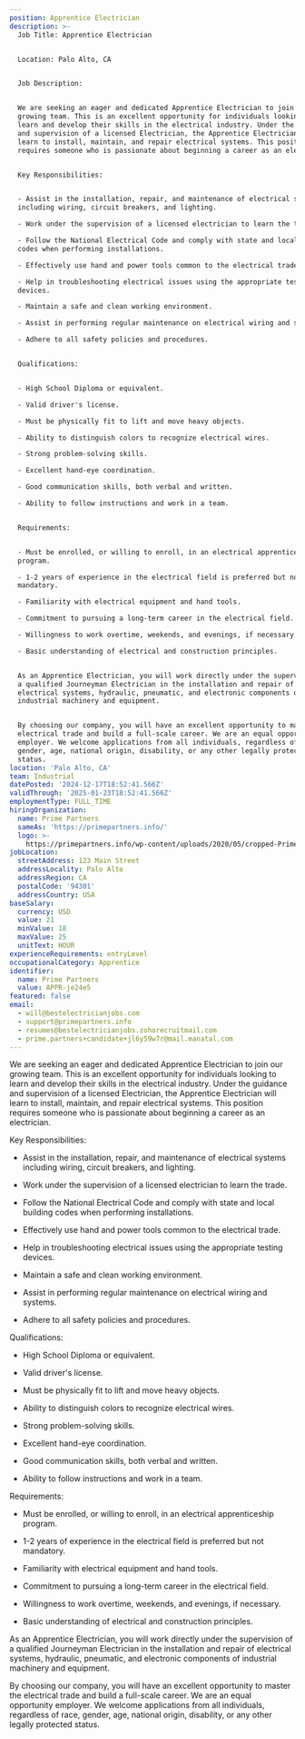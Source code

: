 ```yaml
---
position: Apprentice Electrician
description: >-
  Job Title: Apprentice Electrician


  Location: Palo Alto, CA


  Job Description:


  We are seeking an eager and dedicated Apprentice Electrician to join our
  growing team. This is an excellent opportunity for individuals looking to
  learn and develop their skills in the electrical industry. Under the guidance
  and supervision of a licensed Electrician, the Apprentice Electrician will
  learn to install, maintain, and repair electrical systems. This position
  requires someone who is passionate about beginning a career as an electrician.


  Key Responsibilities:


  - Assist in the installation, repair, and maintenance of electrical systems
  including wiring, circuit breakers, and lighting.

  - Work under the supervision of a licensed electrician to learn the trade.

  - Follow the National Electrical Code and comply with state and local building
  codes when performing installations.

  - Effectively use hand and power tools common to the electrical trade.

  - Help in troubleshooting electrical issues using the appropriate testing
  devices.

  - Maintain a safe and clean working environment.

  - Assist in performing regular maintenance on electrical wiring and systems.

  - Adhere to all safety policies and procedures.


  Qualifications:


  - High School Diploma or equivalent.

  - Valid driver's license.

  - Must be physically fit to lift and move heavy objects.

  - Ability to distinguish colors to recognize electrical wires.

  - Strong problem-solving skills.

  - Excellent hand-eye coordination.

  - Good communication skills, both verbal and written.

  - Ability to follow instructions and work in a team.


  Requirements:


  - Must be enrolled, or willing to enroll, in an electrical apprenticeship
  program.

  - 1-2 years of experience in the electrical field is preferred but not
  mandatory.

  - Familiarity with electrical equipment and hand tools.

  - Commitment to pursuing a long-term career in the electrical field.

  - Willingness to work overtime, weekends, and evenings, if necessary.

  - Basic understanding of electrical and construction principles.


  As an Apprentice Electrician, you will work directly under the supervision of
  a qualified Journeyman Electrician in the installation and repair of
  electrical systems, hydraulic, pneumatic, and electronic components of
  industrial machinery and equipment.


  By choosing our company, you will have an excellent opportunity to master the
  electrical trade and build a full-scale career. We are an equal opportunity
  employer. We welcome applications from all individuals, regardless of race,
  gender, age, national origin, disability, or any other legally protected
  status.
location: 'Palo Alto, CA'
team: Industrial
datePosted: '2024-12-17T18:52:41.566Z'
validThrough: '2025-01-23T18:52:41.566Z'
employmentType: FULL_TIME
hiringOrganization:
  name: Prime Partners
  sameAs: 'https://primepartners.info/'
  logo: >-
    https://primepartners.info/wp-content/uploads/2020/05/cropped-Prime-Partners-Logo-NO-BG-1-1.png
jobLocation:
  streetAddress: 123 Main Street
  addressLocality: Palo Alto
  addressRegion: CA
  postalCode: '94301'
  addressCountry: USA
baseSalary:
  currency: USD
  value: 21
  minValue: 18
  maxValue: 25
  unitText: HOUR
experienceRequirements: entryLevel
occupationalCategory: Apprentice
identifier:
  name: Prime Partners
  value: APPR-je24e5
featured: false
email:
  - will@bestelectricianjobs.com
  - support@primepartners.info
  - resumes@bestelectricianjobs.zohorecruitmail.com
  - prime.partners+candidate+jl6y59w7r@mail.manatal.com
---
```


We are seeking an eager and dedicated Apprentice Electrician to join our
  growing team. This is an excellent opportunity for individuals looking to
  learn and develop their skills in the electrical industry. Under the guidance
  and supervision of a licensed Electrician, the Apprentice Electrician will
  learn to install, maintain, and repair electrical systems. This position
  requires someone who is passionate about beginning a career as an electrician.


  Key Responsibilities:


  - Assist in the installation, repair, and maintenance of electrical systems
  including wiring, circuit breakers, and lighting.

  - Work under the supervision of a licensed electrician to learn the trade.

  - Follow the National Electrical Code and comply with state and local building
  codes when performing installations.

  - Effectively use hand and power tools common to the electrical trade.

  - Help in troubleshooting electrical issues using the appropriate testing
  devices.

  - Maintain a safe and clean working environment.

  - Assist in performing regular maintenance on electrical wiring and systems.

  - Adhere to all safety policies and procedures.


  Qualifications:


  - High School Diploma or equivalent.

  - Valid driver's license.

  - Must be physically fit to lift and move heavy objects.

  - Ability to distinguish colors to recognize electrical wires.

  - Strong problem-solving skills.

  - Excellent hand-eye coordination.

  - Good communication skills, both verbal and written.

  - Ability to follow instructions and work in a team.


  Requirements:


  - Must be enrolled, or willing to enroll, in an electrical apprenticeship
  program.

  - 1-2 years of experience in the electrical field is preferred but not
  mandatory.

  - Familiarity with electrical equipment and hand tools.

  - Commitment to pursuing a long-term career in the electrical field.

  - Willingness to work overtime, weekends, and evenings, if necessary.

  - Basic understanding of electrical and construction principles.


  As an Apprentice Electrician, you will work directly under the supervision of
  a qualified Journeyman Electrician in the installation and repair of
  electrical systems, hydraulic, pneumatic, and electronic components of
  industrial machinery and equipment.


  By choosing our company, you will have an excellent opportunity to master the
  electrical trade and build a full-scale career. We are an equal opportunity
  employer. We welcome applications from all individuals, regardless of race,
  gender, age, national origin, disability, or any other legally protected
  status.

